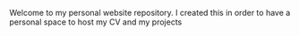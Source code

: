 Welcome to my personal website repository.
I created this in order to have a personal space to host my CV and my projects
